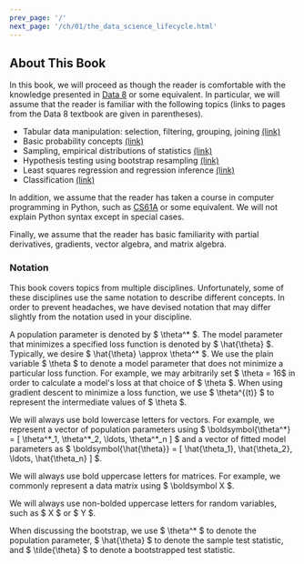 ```yaml
---
prev_page: '/'
next_page: '/ch/01/the_data_science_lifecycle.html'
---
```

## About This Book

In this book, we will proceed as though the reader is comfortable with the
knowledge presented in [Data 8][data8] or some equivalent. In particular, we
will assume that the reader is familiar with the following topics (links to
pages from the Data 8 textbook are given in parentheses).

* Tabular data manipulation: selection, filtering, grouping, joining [(link)][8.2]
* Basic probability concepts [(link)][9.5]
* Sampling, empirical distributions of statistics [(link)][10.3]
* Hypothesis testing using bootstrap resampling [(link)][13.4]
* Least squares regression and regression inference [(link)][16.2]
* Classification [(link)][17.1]

In addition, we assume that the reader has taken a course in computer
programming in Python, such as [CS61A][61a] or some equivalent. We will not
explain Python syntax except in special cases.

Finally, we assume that the reader has basic familiarity with partial
derivatives, gradients, vector algebra, and matrix algebra.

### Notation

This book covers topics from multiple disciplines. Unfortunately, some of these
disciplines use the same notation to describe different concepts. In order to
prevent headaches, we have devised notation that may differ slightly
from the notation used in your discipline.

A population parameter is denoted by $ \theta^* $. The model parameter that
minimizes a specified loss function is denoted by $ \hat{\theta} $. Typically,
we desire $ \hat{\theta} \approx \theta^* $. We use the plain variable $ \theta
$ to denote a model parameter that does not minimize a particular loss
function. For example, we may arbitrarily set $ \theta = 16$ in order to
calculate a model's loss at that choice of $ \theta $. When using gradient
descent to minimize a loss function, we use $ \theta^{(t)} $ to represent the
intermediate values of $ \theta $.

We will always use bold lowercase letters for vectors. For example, we
represent a vector of population parameters using $
\boldsymbol{\theta^\*} = [ \theta^\*_1, \theta^\*_2, \ldots, \theta^\*_n ] $
and a vector of fitted model parameters as $ \boldsymbol{\hat{\theta}} = [
\hat{\theta_1}, \hat{\theta_2}, \ldots, \hat{\theta_n} ] $.

We will always use bold uppercase letters for matrices. For example, we
commonly represent a data matrix using $ \boldsymbol X $.

We will always use non-bolded uppercase letters for random variables, such as
$ X $ or $ Y $.

When discussing the bootstrap, we use $ \theta^* $ to denote the population
parameter, $ \hat{\theta} $ to denote the sample test statistic, and $
\tilde{\theta} $ to denote a bootstrapped test statistic.

[8.2]: https://www.inferentialthinking.com/chapters/08/2/classifying-by-one-variable.html
[9.5]: https://www.inferentialthinking.com/chapters/09/5/finding-probabilities.html
[10.3]: https://www.inferentialthinking.com/chapters/10/3/empirical-distribution-of-a-statistic.html
[13.4]: https://www.inferentialthinking.com/chapters/13/4/using-confidence-intervals.html
[16.2]: https://www.inferentialthinking.com/chapters/16/2/inference-for-the-true-slope.html
[17.1]: https://www.inferentialthinking.com/chapters/17/1/nearest-neighbors.html
[data8]: http://data8.org/
[61a]: https://cs61a.org/
